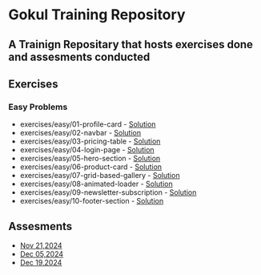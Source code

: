# Gokul Training Repository

## A Trainign Repositary that hosts exercises done and assesments conducted

## Exercises

### Easy Problems

- exercises/easy/01-profile-card - [Solution](exercises/easy/01-profile-card)
- exercises/easy/02-navbar - [Solution](exercises/easy/02-navbar)
- exercises/easy/03-pricing-table - [Solution](exercises/easy/03-pricing-table)
- exercises/easy/04-login-page - [Solution](exercises/easy/04-loginPage)
- exercises/easy/05-hero-section - [Solution](exercises/easy/05-heroSection)
- exercises/easy/06-product-card - [Solution](exercises/easy/06-productCard)
- exercises/easy/07-grid-based-gallery - [Solution](exercises/easy/07-grid-based-gallery)
- exercises/easy/08-animated-loader - [Solution](exercises/easy/08-animatedLoader)
- exercises/easy/09-newsletter-subscription - [Solution](exercises/easy/09-newsletterSubscription)
- exercises/easy/10-footer-section - [Solution](exercises/easy/10-FooterSection)

## Assesments

- [Nov 21,2024](assessments/20241121/blog-challenge-test)
- [Dec 05,2024](assessments/20241205/dashbord)
- [Dec 19,2024](assessments/20241219/dashboard)

